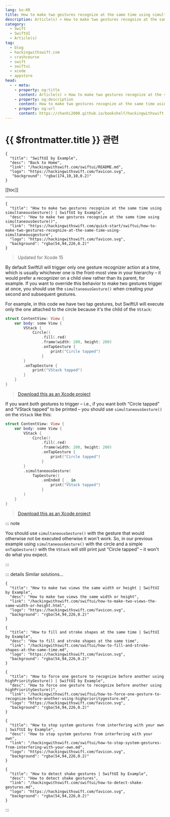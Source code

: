 ```yaml
---
lang: ko-KR
title: How to make two gestures recognize at the same time using simultaneousGesture()
description: Article(s) > How to make two gestures recognize at the same time using simultaneousGesture()
category:
  - Swift
  - SwiftUI
  - Article(s)
tag: 
  - blog
  - hackingwithswift.com
  - crashcourse
  - swift
  - swiftui
  - xcode
  - appstore
head:
  - - meta:
    - property: og:title
      content: Article(s) > How to make two gestures recognize at the same time using simultaneousGesture()
    - property: og:description
      content: How to make two gestures recognize at the same time using simultaneousGesture()
    - property: og:url
      content: https://chanhi2000.github.io/bookshelf/hackingwithswift.com/swiftui/how-to-make-two-gestures-recognize-at-the-same-time-using-simultaneousgesture.html
---
```


# {{ $frontmatter.title }} 관련

```component VPCard
{
  "title": "SwiftUI by Example",
  "desc": "Back to Home",
  "link": "/hackingwithswift.com/swiftui/README.md",
  "logo": "https://hackingwithswift.com/favicon.svg",
   "background": "rgba(174,10,10,0.2)"
}
```

[[toc]]

---

```component VPCard
{
  "title": "How to make two gestures recognize at the same time using simultaneousGesture() | SwiftUI by Example",
  "desc": "How to make two gestures recognize at the same time using simultaneousGesture()",
  "link": "https://hackingwithswift.com/quick-start/swiftui/how-to-make-two-gestures-recognize-at-the-same-time-using-simultaneousgesture",
  "logo": "https://hackingwithswift.com/favicon.svg",
  "background": "rgba(54,94,226,0.2)"
}
```

> Updated for Xcode 15

By default SwiftUI will trigger only one gesture recognizer action at a time, which is usually whichever one is the front-most view in your hierarchy – it would prefer a recognizer on a child view rather than its parent, for example. If you want to override this behavior to make two gestures trigger at once, you should use the `simultaneousGesture()` when creating your second and subsequent gestures.

For example, in this code we have two tap gestures, but SwiftUI will execute only the one attached to the circle because it's the child of the `VStack`:

```swift
struct ContentView: View {
    var body: some View {
        VStack {
            Circle()
                .fill(.red)
                .frame(width: 200, height: 200)
                .onTapGesture {
                    print("Circle tapped")
                }
        }
        .onTapGesture {
            print("VStack tapped")
        }
    }
}
```

> [<FontIcon icon="fas fa-file-zipper"/>Download this as an Xcode project](https://hackingwithswift.com/files/projects/swiftui/how-to-make-two-gestures-recognize-at-the-same-time-using-simultaneousgesture-1.zip)

<VidStack src="https://hackingwithswift.com/img/books/quick-start/swiftui/how-to-make-two-gestures-recognize-at-the-same-time-using-simultaneousgesture-1~dark.mp4" />

If you want *both* gestures to trigger – i.e., if you want both “Circle tapped” and “VStack tapped” to be printed – you should use `simultaneousGesture()` on the `VStack` like this:

```swift
struct ContentView: View {
    var body: some View {
        VStack {
            Circle()
                .fill(.red)
                .frame(width: 200, height: 200)
                .onTapGesture {
                    print("Circle tapped")
                }
        }
        .simultaneousGesture(
            TapGesture()
                .onEnded { _ in
                    print("VStack tapped")
                }
        )
    }
}
```

> [<FontIcon icon="fas fa-file-zipper"/>Download this as an Xcode project](https://hackingwithswift.com/files/projects/swiftui/how-to-make-two-gestures-recognize-at-the-same-time-using-simultaneousgesture-2.zip)

<VidStack src="https://hackingwithswift.com/img/books/quick-start/swiftui/how-to-make-two-gestures-recognize-at-the-same-time-using-simultaneousgesture-2~dark.mp4" />

::: note

You should use `simultaneousGesture()` with the gesture that would otherwise not be executed otherwise it won't work. So, in our previous example using `simultaneousGesture()` with the circle and a simple `onTapGesture()` with the `VStack` will still print just “Circle tapped” – it won't do what you expect.

:::

::: details Similar solutions…

```component VPCard
{
  "title": "How to make two views the same width or height | SwiftUI by Example",
  "desc": "How to make two views the same width or height",
  "link": "/hackingwithswift.com/swiftui/how-to-make-two-views-the-same-width-or-height.html",
  "logo": "https://hackingwithswift.com/favicon.svg",
  "background": "rgba(54,94,226,0.2)"
}
```

```component VPCard
{
  "title": "How to fill and stroke shapes at the same time | SwiftUI by Example",
  "desc": "How to fill and stroke shapes at the same time",
  "link": "/hackingwithswift.com/swiftui/how-to-fill-and-stroke-shapes-at-the-same-time.md",
  "logo": "https://hackingwithswift.com/favicon.svg",
  "background": "rgba(54,94,226,0.2)"
}
```

```component VPCard
{
  "title": "How to force one gesture to recognize before another using highPriorityGesture() | SwiftUI by Example",
  "desc": "How to force one gesture to recognize before another using highPriorityGesture()",
  "link": "/hackingwithswift.com/swiftui/how-to-force-one-gesture-to-recognize-before-another-using-highprioritygesture.md",
  "logo": "https://hackingwithswift.com/favicon.svg",
  "background": "rgba(54,94,226,0.2)"
}
```

```component VPCard
{
  "title": "How to stop system gestures from interfering with your own | SwiftUI by Example",
  "desc": "How to stop system gestures from interfering with your own",
  "link": "/hackingwithswift.com/swiftui/how-to-stop-system-gestures-from-interfering-with-your-own.md",
  "logo": "https://hackingwithswift.com/favicon.svg",
  "background": "rgba(54,94,226,0.2)"
}
```

```component VPCard
{
  "title": "How to detect shake gestures | SwiftUI by Example",
  "desc": "How to detect shake gestures",
  "link": "/hackingwithswift.com/swiftui/how-to-detect-shake-gestures.md",
  "logo": "https://hackingwithswift.com/favicon.svg",
  "background": "rgba(54,94,226,0.2)"
}
```

:::

